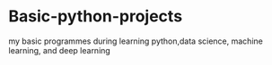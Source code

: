 # Basic-python-projects
my basic programmes during learning python,data science, machine learning, and deep learning
